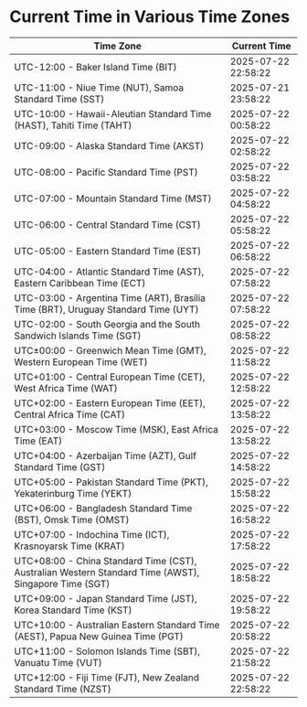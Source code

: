 # Current Time in Various Time Zones

| Time Zone | Current Time |
|-----------|--------------|
| UTC-12:00 - Baker Island Time (BIT) | 2025-07-22 22:58:22 |
| UTC-11:00 - Niue Time (NUT), Samoa Standard Time (SST) | 2025-07-21 23:58:22 |
| UTC-10:00 - Hawaii-Aleutian Standard Time (HAST), Tahiti Time (TAHT) | 2025-07-22 00:58:22 |
| UTC-09:00 - Alaska Standard Time (AKST) | 2025-07-22 02:58:22 |
| UTC-08:00 - Pacific Standard Time (PST) | 2025-07-22 03:58:22 |
| UTC-07:00 - Mountain Standard Time (MST) | 2025-07-22 04:58:22 |
| UTC-06:00 - Central Standard Time (CST) | 2025-07-22 05:58:22 |
| UTC-05:00 - Eastern Standard Time (EST) | 2025-07-22 06:58:22 |
| UTC-04:00 - Atlantic Standard Time (AST), Eastern Caribbean Time (ECT) | 2025-07-22 07:58:22 |
| UTC-03:00 - Argentina Time (ART), Brasília Time (BRT), Uruguay Standard Time (UYT) | 2025-07-22 07:58:22 |
| UTC-02:00 - South Georgia and the South Sandwich Islands Time (SGT) | 2025-07-22 08:58:22 |
| UTC±00:00 - Greenwich Mean Time (GMT), Western European Time (WET) | 2025-07-22 11:58:22 |
| UTC+01:00 - Central European Time (CET), West Africa Time (WAT) | 2025-07-22 12:58:22 |
| UTC+02:00 - Eastern European Time (EET), Central Africa Time (CAT) | 2025-07-22 13:58:22 |
| UTC+03:00 - Moscow Time (MSK), East Africa Time (EAT) | 2025-07-22 13:58:22 |
| UTC+04:00 - Azerbaijan Time (AZT), Gulf Standard Time (GST) | 2025-07-22 14:58:22 |
| UTC+05:00 - Pakistan Standard Time (PKT), Yekaterinburg Time (YEKT) | 2025-07-22 15:58:22 |
| UTC+06:00 - Bangladesh Standard Time (BST), Omsk Time (OMST) | 2025-07-22 16:58:22 |
| UTC+07:00 - Indochina Time (ICT), Krasnoyarsk Time (KRAT) | 2025-07-22 17:58:22 |
| UTC+08:00 - China Standard Time (CST), Australian Western Standard Time (AWST), Singapore Time (SGT) | 2025-07-22 18:58:22 |
| UTC+09:00 - Japan Standard Time (JST), Korea Standard Time (KST) | 2025-07-22 19:58:22 |
| UTC+10:00 - Australian Eastern Standard Time (AEST), Papua New Guinea Time (PGT) | 2025-07-22 20:58:22 |
| UTC+11:00 - Solomon Islands Time (SBT), Vanuatu Time (VUT) | 2025-07-22 21:58:22 |
| UTC+12:00 - Fiji Time (FJT), New Zealand Standard Time (NZST) | 2025-07-22 22:58:22 |
